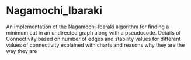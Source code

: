 # Nagamochi_Ibaraki
An implementation of the Nagamochi-Ibaraki algorithm for finding a minimum cut in an undirected graph along with a pseudocode. Details of Connectivity based on number of edges and stability values for different values of connectivity explained with charts and reasons why they are the way they are
